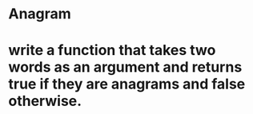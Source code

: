 # Anagram
# write a function that takes two words as an argument and returns true if they are anagrams and false otherwise.

